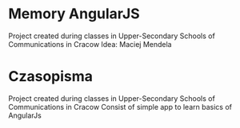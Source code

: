 # Memory AngularJS
Project created during classes in Upper-Secondary Schools of Communications in Cracow
Idea: Maciej Mendela

# Czasopisma
Project created during classes in Upper-Secondary Schools of Communications in Cracow
Consist of simple app to learn basics of AngularJs
